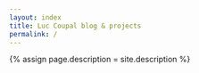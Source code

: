 ```yaml
---
layout: index
title: Luc Coupal blog & projects
permalink: /
---
```


{% assign page.description = site.description %}